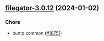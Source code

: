 

## [filegator-3.0.12](https://github.com/truecharts/charts/compare/filegator-3.0.11...filegator-3.0.12) (2024-01-02)

### Chore



- bump common ([#16751](https://github.com/truecharts/charts/issues/16751))